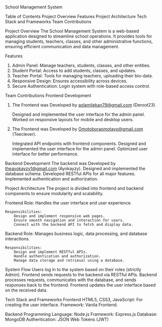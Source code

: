 School Management System

Table of Contents
    Project Overview
    Features
    Project Architecture
    Tech Stack and Frameworks
    Team Contributions
    

Project Overview
The School Management System is a web-based application designed to streamline school operations. It provides tools for managing students, teachers, classes, and other administrative functions, ensuring efficient communication and data management.

Features
1. Admin Panel: Manage teachers, students, classes, and other entities.
2. Student Portal: Access to add students, classes, and updates.
3. Teacher Portal: Tools for managing teachers, uploading their bio-data.
3. Responsive Design: Ensures accessibility across devices.
4. Secure Authentication: Login system with role-based access control.

Team Contributions
Frontend Development
1. The Frontend was Developed by aolamilekan79@gmail.com (Deroot23).

    Designed and implemented the user interface for the admin panel.
    Worked on responsive layouts for mobile and desktop users.

2. The Frontend was Developed by Omotoboraomotayo@gmail.com (Teeclever).

    Integrated API endpoints with frontend components.
    Designed and implemented the user interface for the admin panel.
    Optimized user interface for better performance.

Backend Development
    The backend was Developed by theayokayzy1@gmail.com (Ayokayzy).
    Designed and implemented the database schema.
    Developed RESTful APIs for all major features.
    Implemented authentication and authorization.

Project Architecture
The project is divided into frontend and backend components to ensure modularity and scalability.

Frontend
    Role: Handles the user interface and user experience.

    Responsibilities:
        Design and implement responsive web pages.
        Ensure smooth navigation and interaction for users.
        Connect with the backend API to fetch and display data.

Backend
    Role: Manages business logic, data processing, and database interactions.

    Responsibilities:
        Design and implement RESTful APIs.
        Handle authentication and authorization.
        Manage data storage and retrieval using a database.

System Flow
    Users log in to the system based on their roles (strictly Admin).
    Frontend sends requests to the backend via RESTful APIs.
    Backend processes requests, communicates with the database, and sends responses back to the frontend.
    Frontend updates the user interface based on the received data.

Tech Stack and Frameworks
Frontend
    HTML5, CSS3, JavaScript: For creating the user interface.
Framework: Vanila Frontend.

Backend
    Programming Language: Node.js
    Framework: Express.js
    Database: MongoDB 
    Authentication: JSON Web Tokens (JWT)
